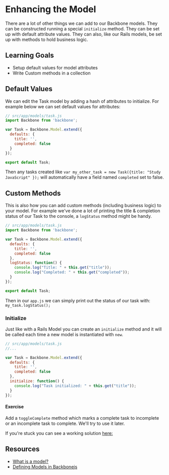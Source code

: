 
# Enhancing the Model

There are a lot of other things we can add to our Backbone models.  They can be constructed running a special `initialize` method.  They can be set up with default attribute values.  They can also, like our Rails models, be set up with methods to hold business logic.

## Learning Goals
-  Setup default values for model attributes
-  Write Custom methods in a collection

## Default Values

We can edit the Task model by adding a hash of attributes to initialize.  For example below we can set default values for attributes:

```javascript
// src/app/models/task.js
import Backbone from 'backbone';

var Task = Backbone.Model.extend({
  defaults: {
    title: '',
    completed: false
  }
});

export default Task;
```

Then any tasks created like `var my_other_task = new Task({title: "Study JavaScript" });` will automatically have a field named `completed` set to false.  


## Custom Methods

This is also how you can add custom methods (including business logic) to your model. For example we've done a lot of printing the title & completion status of our Task to the console, a `logStatus` method might be handy. 

```javascript
// src/app/models/task.js
import Backbone from 'backbone';

var Task = Backbone.Model.extend({
  defaults: {
    title: '',
    completed: false
  },
  logStatus: function() {
    console.log("Title: " + this.get("title"));
    console.log("Completed: " + this.get("completed"));
  }
});

export default Task;
```

Then in our `app.js` we can simply print out the status of our task with:  `my_task.logStatus();`

### Initialize

Just like with a Rails Model you can create an `initialize` method and it will be called each time a new model is instantiated with `new`.

```javascript
// src/app/models/task.js
//...

var Task = Backbone.Model.extend({
  defaults: {
    title: '',
    completed: false
  },
  initialize: function() {
    console.log("Task initialized: " + this.get("title"));
  }
});
```

#### Exercise

Add a `toggleComplete` method which marks a complete task to incomplete or an incomplete task to complete.  We'll try to use it later.

If you're stuck you can see a working solution [here:](https://gist.github.com/CheezItMan/38fac3dfd1f26cdd19a32b50b2a5c359)

## Resources
-  [What is a model?](https://cdnjs.com/libraries/backbone.js/tutorials/what-is-a-model)
-  [Defining Models in Backbonejs](http://codebeerstartups.com/2012/12/3-defining-models-in-backbone-js-learning-backbone-js/)
